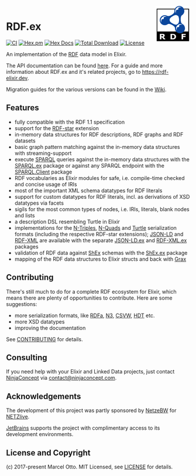 <img src="rdf-logo.png" align="right" />

# RDF.ex

[![CI](https://github.com/rdf-elixir/rdf-ex/workflows/CI/badge.svg?branch=master)](https://github.com/rdf-elixir/rdf-ex/actions?query=branch%3Amaster+workflow%3ACI)
[![Hex.pm](https://img.shields.io/hexpm/v/rdf.svg?style=flat-square)](https://hex.pm/packages/rdf)
[![Hex Docs](https://img.shields.io/badge/hex-docs-lightgreen.svg)](https://hexdocs.pm/rdf/)
[![Total Download](https://img.shields.io/hexpm/dt/rdf.svg)](https://hex.pm/packages/rdf)
[![License](https://img.shields.io/hexpm/l/rdf.svg)](https://github.com/rdf-elixir/rdf-ex/blob/master/LICENSE.md)


An implementation of the [RDF](https://www.w3.org/TR/rdf11-primer/) data model in Elixir.

The API documentation can be found [here](https://hexdocs.pm/rdf/). For a guide and more information about RDF.ex and it's related projects, go to <https://rdf-elixir.dev>.

Migration guides for the various versions can be found in the [Wiki](https://github.com/rdf-elixir/rdf-ex/wiki).


## Features

- fully compatible with the RDF 1.1 specification
- support for the [RDF-star] extension
- in-memory data structures for RDF descriptions, RDF graphs and RDF datasets
- basic graph pattern matching against the in-memory data structures with streaming-support
- execute [SPARQL] queries against the in-memory data structures with the [SPARQL.ex] package or against any SPARQL endpoint with the [SPARQL.Client] package
- RDF vocabularies as Elixir modules for safe, i.e. compile-time checked and concise usage of IRIs
- most of the important XML schema datatypes for RDF literals
- support for custom datatypes for RDF literals, incl. as derivations of XSD datatypes via facets 
- sigils for the most common types of nodes, i.e. IRIs, literals, blank nodes and lists
- a description DSL resembling Turtle in Elixir
- implementations for the [N-Triples], [N-Quads] and [Turtle] serialization formats (including the respective RDF-star extensions); [JSON-LD] and [RDF-XML] are available with the separate [JSON-LD.ex] and [RDF-XML.ex] packages
- validation of RDF data against [ShEx] schemas with the [ShEx.ex] package
- mapping of the RDF data structures to Elixir structs and back with [Grax] 


## Contributing

There's still much to do for a complete RDF ecosystem for Elixir, which means there are plenty of opportunities to contribute. Here are some suggestions:

- more serialization formats, like [RDFa], [N3], [CSVW], [HDT] etc.
- more XSD datatypes
- improving the documentation

See [CONTRIBUTING](CONTRIBUTING.md) for details.


## Consulting

If you need help with your Elixir and Linked Data projects, just contact [NinjaConcept](https://www.ninjaconcept.com/) via <contact@ninjaconcept.com>.


## Acknowledgements

The development of this project was partly sponsored by [NetzeBW](https://www.netze-bw.de/) for [NETZlive](https://www.netze-bw.de/unsernetz/netzinnovationen/digitalisierung/netzlive).

[JetBrains](https://www.jetbrains.com/?from=RDF.ex) supports the project with complimentary access to its development environments.


## License and Copyright

(c) 2017-present Marcel Otto. MIT Licensed, see [LICENSE](LICENSE.md) for details.


[RDF.ex]:               https://hex.pm/packages/rdf
[JSON-LD.ex]:           https://hex.pm/packages/json_ld
[RDF-XML.ex]:           https://hex.pm/packages/rdf_xml
[SPARQL.ex]:            https://hex.pm/packages/sparql
[SPARQL.Client]:        https://hex.pm/packages/sparql_client
[ShEx.ex]:              https://hex.pm/packages/shex
[Grax]:                 https://hex.pm/packages/grax
[RDF-star]:             https://w3c.github.io/rdf-star/cg-spec
[N-Triples]:            https://www.w3.org/TR/n-triples/
[N-Quads]:              https://www.w3.org/TR/n-quads/
[Turtle]:               https://www.w3.org/TR/turtle/
[N3]:                   https://www.w3.org/TeamSubmission/n3/
[JSON-LD]:              https://www.w3.org/TR/json-ld/
[RDFa]:                 https://www.w3.org/TR/rdfa-syntax/
[RDF-XML]:              https://www.w3.org/TR/rdf-syntax-grammar/
[CSVW]:                 https://www.w3.org/TR/tabular-data-model/
[HDT]:                  http://www.rdfhdt.org/
[SPARQL]:               https://www.w3.org/TR/sparql11-overview/
[ShEx]:                 https://shex.io/
